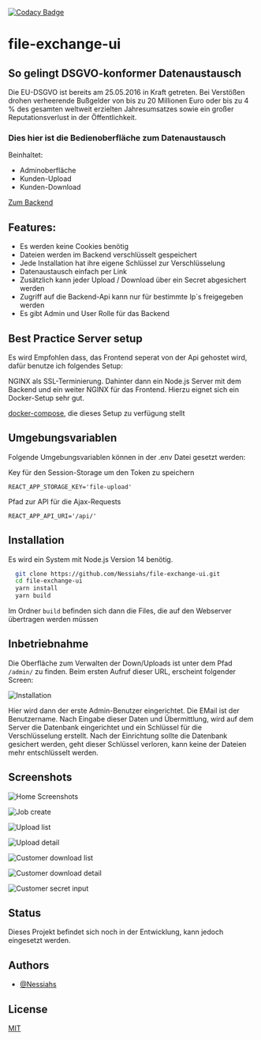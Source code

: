 [![Codacy Badge](https://app.codacy.com/project/badge/Grade/2d4d810bcd04414a884002735ee8bcc9)](https://www.codacy.com/gh/Nessiahs/file-exchange-ui/dashboard?utm_source=github.com&utm_medium=referral&utm_content=Nessiahs/file-exchange-ui&utm_campaign=Badge_Grade)

# file-exchange-ui

## So gelingt DSGVO-konformer Datenaustausch

Die EU-DSGVO ist bereits am 25.05.2016 in Kraft getreten. Bei Verstößen drohen verheerende Bußgelder von bis zu 20 Millionen Euro oder bis zu 4 % des gesamten weltweit erzielten Jahresumsatzes sowie ein großer Reputationsverlust in der Öffentlichkeit.

### Dies hier ist die Bedienoberfläche zum Datenaustausch

Beinhaltet:

- Adminoberfläche
- Kunden-Upload
- Kunden-Download

[Zum Backend](https://github.com/Nessiahs/file-exchange-backend)

## Features:

- Es werden keine Cookies benötig
- Dateien werden im Backend verschlüsselt gespeichert
- Jede Installation hat ihre eigene Schlüssel zur Verschlüsselung
- Datenaustausch einfach per Link
- Zusätzlich kann jeder Upload / Download über ein Secret abgesichert werden
- Zugriff auf die Backend-Api kann nur für bestimmte Ip´s freigegeben werden
- Es gibt Admin und User Rolle für das Backend

## Best Practice Server setup

Es wird Empfohlen dass, das Frontend seperat von der Api gehostet wird, dafür benutze ich folgendes Setup:

NGINX als SSL-Terminierung. Dahinter dann ein Node.js Server mit dem Backend und ein weiter NGINX für das Frontend. Hierzu eignet sich
ein Docker-Setup sehr gut.

[docker-compose](https://github.com/Nessiahs/file-exchange-compose), die dieses Setup zu verfügung stellt

## Umgebungsvariablen

Folgende Umgebungsvariablen können in der .env Datei gesetzt werden:

Key für den Session-Storage um den Token zu speichern

`REACT_APP_STORAGE_KEY='file-upload'`

Pfad zur API für die Ajax-Requests

`REACT_APP_API_URI='/api/'`

## Installation

Es wird ein System mit Node.js Version 14 benötig.

```bash
  git clone https://github.com/Nessiahs/file-exchange-ui.git
  cd file-exchange-ui
  yarn install
  yarn build
```

Im Ordner `build` befinden sich dann die Files, die auf den Webserver übertragen werden müssen

## Inbetriebnahme

Die Oberfläche zum Verwalten der Down/Uploads ist unter dem Pfad `/admin/` zu finden. Beim ersten Aufruf dieser URL, erscheint folgender Screen:

![Installation](./screenshots/installation.png)

Hier wird dann der erste Admin-Benutzer eingerichtet. Die EMail ist der Benutzername. Nach Eingabe dieser Daten und Übermittlung, wird auf dem Server die Datenbank eingerichtet und ein Schlüssel für die Verschlüsselung erstellt. Nach der Einrichtung sollte die Datenbank gesichert werden, geht dieser Schlüssel verloren, kann keine der Dateien mehr entschlüsselt werden.

## Screenshots

![Home Screenshots](./screenshots/home.png)

![Job create](./screenshots/create.png)

![Upload list](./screenshots/upload_list.png)

![Upload detail](./screenshots/upload_detail.png)

![Customer download list](./screenshots/customer_download_list.png)

![Customer download detail](./screenshots/customer_download_detail.png)

![Customer secret input](./screenshots/download_secret.png)

## Status

Dieses Projekt befindet sich noch in der Entwicklung, kann jedoch eingesetzt werden.

## Authors

- [@Nessiahs](https://www.github.com/Nessiahs)

## License

[MIT](https://github.com/Nessiahs/file-exchange-ui/blob/master/LICENSE)

